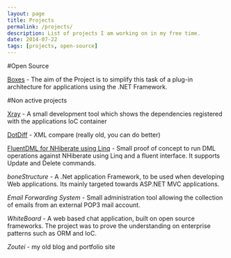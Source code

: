 ```yaml
---
layout: page
title: Projects
permalink: /projects/
description: List of projects I am working on in my free time.
date: 2014-07-22
tags: [projects, open-source]
---
```


#Open Source

[Boxes](http://docs.dbones.co.uk/boxes.MainPage.ashx) - The aim of the Project is to simplify this task of a plug-in architecture for applications using the .NET Framework.

#Non active projects

[Xray](https://xrayioc.codeplex.com/) - A small development tool which shows the dependencies registered with the applications IoC container


[DotDiff](https://dotdiff.codeplex.com/) - XML compare (really old, you can do better)

[FluentDML for NHiberate using Linq](https://linqdmlnhpoc.codeplex.com/) - Small proof of concept to run DML operations against NHiberate using Linq and a fluent interface. It supports Update and Delete commands.

*boneStructure* - A .Net application Framework, to be used when developing Web applications. Its mainly targeted towards ASP.NET MVC applications.

*Email Forwarding System* - Small administration tool allowing the collection of emails from an external POP3 mail account.

*WhiteBoard* - A web based chat application, built on open source frameworks. The project was to prove the understanding on enterprise patterns such as ORM and IoC.

*Zoutei* - my old blog and portfolio site